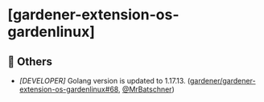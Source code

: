 # [gardener-extension-os-gardenlinux]
## 🏃 Others
* *[DEVELOPER]* Golang version is updated to 1.17.13. ([gardener/gardener-extension-os-gardenlinux#68](https://github.com/gardener/gardener-extension-os-gardenlinux/pull/68), [@MrBatschner](https://github.com/MrBatschner))